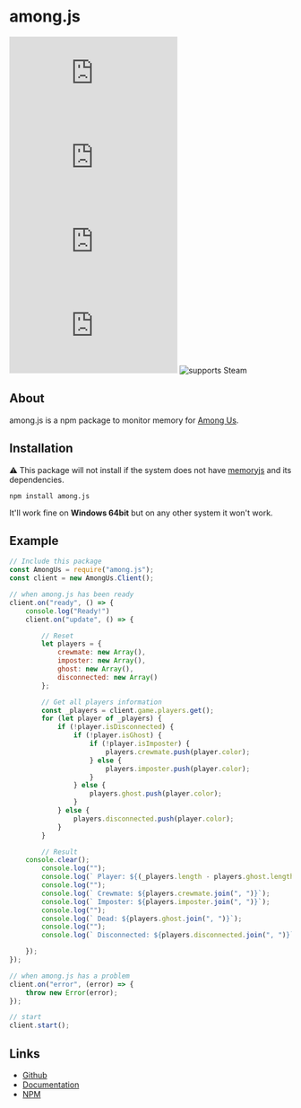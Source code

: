 # among.js
![npm](https://img.shields.io/npm/v/among.js) ![GitHub last commit](https://img.shields.io/github/last-commit/CantRunRiver/among.js) ![GitHub contributors](https://img.shields.io/github/contributors/CantRunRiver/among.js) ![Lines of code](https://img.shields.io/tokei/lines/github/CantRunRiver/among.js) ![supports Steam](https://img.shields.io/badge/supports-Steam-yellow)
## About
among.js is a npm package to monitor memory for [Among Us](https://store.steampowered.com/app/945360/Among_Us).

## Installation
⚠ This package will not install if the system does not have [memoryjs](https://github.com/Rob--/memoryjs) and its dependencies.
```
npm install among.js
```
It'll work fine on **Windows 64bit** but on any other system it won't work.

## Example
```javascript
// Include this package
const AmongUs = require("among.js");
const client = new AmongUs.Client();

// when among.js has been ready
client.on("ready", () => {
	console.log("Ready!")
	client.on("update", () => {

		// Reset
		let players = {
			crewmate: new Array(),
			imposter: new Array(),
			ghost: new Array(),
			disconnected: new Array()
		};

		// Get all players information
		const _players = client.game.players.get();
		for (let player of _players) {
			if (!player.isDisconnected) {
				if (!player.isGhost) {
					if (!player.isImposter) {
						players.crewmate.push(player.color);
					} else {
						players.imposter.push(player.color);
					}
				} else {
					players.ghost.push(player.color);
				}
			} else {
				players.disconnected.push(player.color);
			}
		}

		// Result
    console.clear();
		console.log("");
		console.log(` Player: ${(_players.length - players.ghost.length - players.disconnected.length)} / ${_players.length}`);
		console.log("");
		console.log(` Crewmate: ${players.crewmate.join(", ")}`);
		console.log(` Imposter: ${players.imposter.join(", ")}`);
		console.log("");
		console.log(` Dead: ${players.ghost.join(", ")}`);
		console.log("");
		console.log(` Disconnected: ${players.disconnected.join(", ")}`);

	});
});

// when among.js has a problem
client.on("error", (error) => {
	throw new Error(error);
});

// start
client.start();
```

## Links
- [Github](https://github.com/CantRunRiver/among.js)
- [Documentation](https://github.com/CantRunRiver/among.js/wiki)
- [NPM](https://www.npmjs.com/package/among.js)
